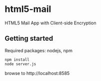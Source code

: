 html5-mail
==========

HTML5 Mail App with Client-side Encryption

## Getting started
Required packages: nodejs, npm

    npm install
    node server.js
    
browse to http://localhost:8585